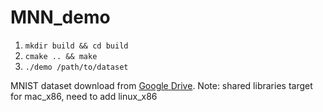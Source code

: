 # MNN_demo
1. `mkdir build && cd build`
2. `cmake .. && make`
3. `./demo /path/to/dataset`

MNIST dataset download from [Google Drive](https://drive.google.com/drive/folders/1IB1-NJgzHSEb7ucgJzM2Gj8QzxpYAjGy?usp=sharing).
Note: shared libraries target for mac_x86, need to add linux_x86
